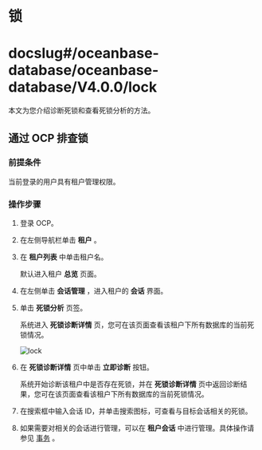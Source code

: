 锁
======================

# docslug#/oceanbase-database/oceanbase-database/V4.0.0/lock
本文为您介绍诊断死锁和查看死锁分析的方法。

通过 OCP 排查锁
-------------------------------

### 前提条件

当前登录的用户具有租户管理权限。

### 操作步骤

1. 登录 OCP。

2. 在左侧导航栏单击 **租户** 。

3. 在 **租户列表** 中单击租户名。

   默认进入租户 **总览** 页面。

4. 在左侧单击 **会话管理** ，进入租户的 **会话** 界面。

5. 单击 **死锁分析** 页签。

   系统进入 **死锁诊断详情** 页，您可在该页面查看该租户下所有数据库的当前死锁情况。

   ![lock](https://help-static-aliyun-doc.aliyuncs.com/assets/img/zh-CN/2972302461/p358820.png)

6. 在 **死锁诊断详情** 页中单击 **立即诊断** 按钮。

   系统开始诊断该租户中是否存在死锁，并在 **死锁诊断详情** 页中返回诊断结果，您可在该页面查看该租户下所有数据库的当前死锁情况。

7. 在搜索框中输入会话 ID，并单击搜索图标，可查看与目标会话相关的死锁。

8. 如果需要对相关的会话进行管理，可以在 **租户会话** 中进行管理。具体操作请参见 [事务](../5.performance/2.diagnostics-of-long-and-suspended-transactions.md) 。

<!-- 排查锁常用 SQL


通过如下 SQL 排查当前数据库中是否有锁。

```sql
obclient> SELECT * FROM oceanbase.gv$lock;    展示 OceanBase 数据库行锁信息
obclient> SELECT * FROM oceanbase.gv$lock_wait_stat;    展示 OBServer 上的行锁状态
```

若查询为空，则表示没有锁；若查询非空，则根据查询到的 session_id 排查相关事务，并根据情况进行 kill session，详情参见 [事务](../5.performance/2.diagnostics-of-long-and-suspended-transactions.md)。 -->
